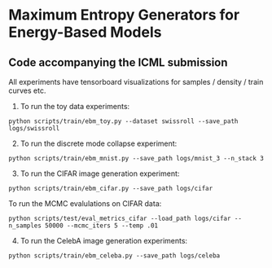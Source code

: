 # Maximum Entropy Generators for Energy-Based Models
## Code accompanying the ICML submission


All experiments have tensorboard visualizations for samples / density / train curves etc.

1. To run the toy data experiments:
```
python scripts/train/ebm_toy.py --dataset swissroll --save_path logs/swissroll
```

2. To run the discrete mode collapse experiment:
```
python scripts/train/ebm_mnist.py --save_path logs/mnist_3 --n_stack 3
```

3. To run the CIFAR image generation experiment:
```
python scripts/train/ebm_cifar.py --save_path logs/cifar
```

To run the MCMC evalulations on CIFAR data:
```
python scripts/test/eval_metrics_cifar --load_path logs/cifar --n_samples 50000 --mcmc_iters 5 --temp .01
```

4. To run the CelebA image generation experiments:
```
python scripts/train/ebm_celeba.py --save_path logs/celeba
```

